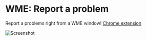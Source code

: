 WME: Report a problem
=====================

Report a problems right from a WME window!
[Chrome extension](https://chrome.google.com/webstore/detail/wme-report-a-problem/jmlfifogeojlmnnmagahnmbaifcblmcf?hl=ru)

![Screenshot](https://lh5.googleusercontent.com/NZD-2HIjogYc0JRB9pctnC0fzfjnRUpTtPnt9Lg1jMlsjS6a4UOt_DcJRBTizI0x7FJzHEjfag=s640-h400-e365)
